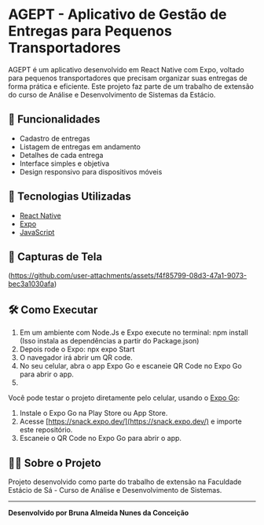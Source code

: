 # AGEPT - Aplicativo de Gestão de Entregas para Pequenos Transportadores

AGEPT é um aplicativo desenvolvido em React Native com Expo, voltado para pequenos transportadores que precisam organizar suas entregas de forma prática e eficiente. Este projeto faz parte de um trabalho de extensão do curso de Análise e Desenvolvimento de Sistemas da Estácio.

## 📱 Funcionalidades

- Cadastro de entregas
- Listagem de entregas em andamento
- Detalhes de cada entrega
- Interface simples e objetiva
- Design responsivo para dispositivos móveis

## 🚀 Tecnologias Utilizadas

- [React Native](https://reactnative.dev/)
- [Expo](https://expo.dev/)
- [JavaScript](https://developer.mozilla.org/pt-BR/docs/Web/JavaScript)

## 📸 Capturas de Tela

(https://github.com/user-attachments/assets/f4f85799-08d3-47a1-9073-bec3a1030afa)


## 🛠️ Como Executar
1. Em um ambiente com Node.Js e Expo execute no terminal:
  npm install
(Isso instala as dependências a partir do Package.json)
2. Depois rode o Expo:
  npx expo Start
3. O navegador irá abrir um QR code.
4. No seu celular, abra o app Expo Go e escaneie QR Code no Expo Go para abrir o app.
5. 
Você pode testar o projeto diretamente pelo celular, usando o [Expo Go](https://expo.dev/client):

1. Instale o Expo Go na Play Store ou App Store.
2. Acesse [https://snack.expo.dev/](https://snack.expo.dev/) e importe este repositório.
3. Escaneie o QR Code no Expo Go para abrir o app.

## 👨‍🎓 Sobre o Projeto

Projeto desenvolvido como parte do trabalho de extensão na Faculdade Estácio de Sá - Curso de Análise e Desenvolvimento de Sistemas.

---

**Desenvolvido por Bruna Almeida Nunes da Conceição**
